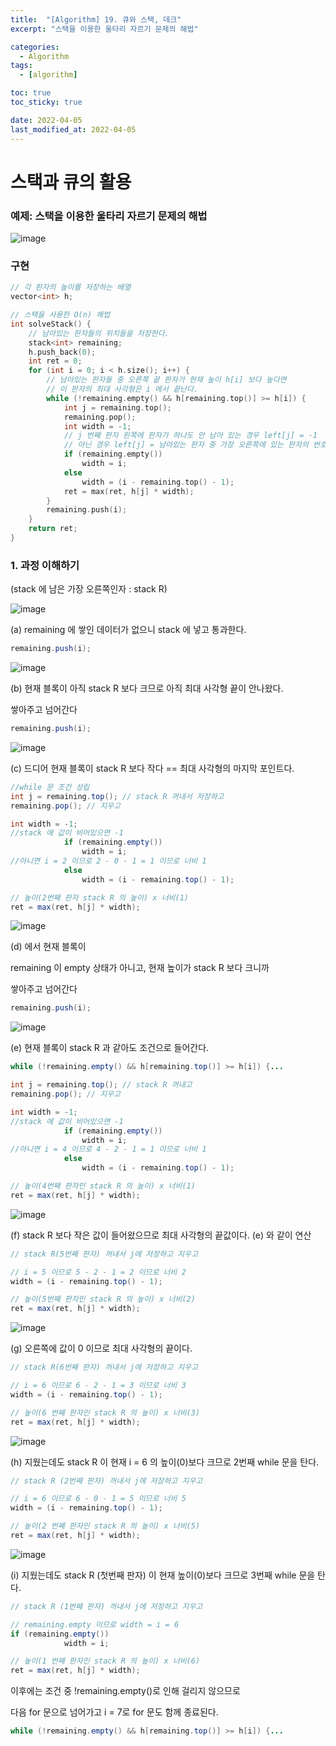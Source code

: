 ```yaml
---
title:  "[Algorithm] 19. 큐와 스택, 데크"
excerpt: "스택을 이용한 울타리 자르기 문제의 해법"

categories:
  - Algorithm
tags:
  - [algorithm]

toc: true
toc_sticky: true

date: 2022-04-05
last_modified_at: 2022-04-05
---
```

# 스택과 큐의 활용

### 예제: 스택을 이용한 울타리 자르기 문제의 해법

![image](https://user-images.githubusercontent.com/53162296/161770544-deb2abe2-96d9-44c0-bd81-b572bdbc3763.png)

### 구현

```cpp
// 각 판자의 높이를 저장하는 배열
vector<int> h;

// 스택을 사용한 O(n) 해법
int solveStack() {
	// 남아있는 판자들의 위치들을 저장한다.
	stack<int> remaining;
	h.push_back(0);
	int ret = 0;
	for (int i = 0; i < h.size(); i++) {
		// 남아있는 판자들 중 오른쪽 끝 판자가 현재 높이 h[i] 보다 높다면
		// 이 판자의 최대 사각형은 i 에서 끝난다.
		while (!remaining.empty() && h[remaining.top()] >= h[i]) {
			int j = remaining.top();
			remaining.pop();
			int width = -1;
			// j 번째 판자 왼쪽에 판자가 하나도 안 남아 있는 경우 left[j] = -1
			// 아닌 경우 left[j] = 남아있는 판자 중 가장 오른쪽에 있는 판자의 번호가 된다.
			if (remaining.empty())
				width = i;
			else
				width = (i - remaining.top() - 1);
			ret = max(ret, h[j] * width);
		}
		remaining.push(i);
	}
	return ret;
}
```

### 1. 과정 이해하기

(stack 에 남은 가장 오른쪽인자 : stack R)

![image](https://user-images.githubusercontent.com/53162296/161770611-2e973d7b-11a5-4de9-a807-7724f00eb38f.png)

(a) remaining 에 쌓인 데이터가 없으니 stack 에 넣고 통과한다.

```java
remaining.push(i);
```

![image](https://user-images.githubusercontent.com/53162296/161770702-24b9d03b-fb16-4342-aac6-9c374f055b5b.png)

(b) 현재 블록이 아직 stack R 보다 크므로 아직 최대 사각형 끝이 안나왔다.

쌓아주고 넘어간다

```java
remaining.push(i);
```

![image](https://user-images.githubusercontent.com/53162296/161770744-968f2146-a33c-4fe7-af2a-b4011be6ce90.png)

(c) 드디어 현재 블록이 stack R 보다 작다 == 최대 사각형의 마지막 포인트다.

```java
//while 문 조건 성립
int j = remaining.top(); // stack R 꺼내서 저장하고
remaining.pop(); // 지우고

int width = -1;
//stack 에 값이 비어있으면 -1 
			if (remaining.empty())
				width = i;
//아니면 i = 2 이므로 2 - 0 - 1 = 1 이므로 너비 1
			else
				width = (i - remaining.top() - 1);

// 높이(2번째 판자 stack R 의 높이) x 너비(1)
ret = max(ret, h[j] * width);
```

![image](https://user-images.githubusercontent.com/53162296/161770812-a9156bb1-4273-431a-97e3-6f29e9362c21.png)

(d) 에서 현재 블록이

remaining 이 empty 상태가 아니고, 현재 높이가 stack R 보다 크니까

쌓아주고 넘어간다

```java
remaining.push(i);
```

![image](https://user-images.githubusercontent.com/53162296/161770842-43ac246e-9e56-4754-ab85-d6f315871fc9.png)

(e) 현재 블록이 stack R 과 같아도 조건으로 들어간다.

```java
while (!remaining.empty() && h[remaining.top()] >= h[i]) {...
```

```java
int j = remaining.top(); // stack R 꺼내고
remaining.pop(); // 지우고

int width = -1;
//stack 에 값이 비어있으면 -1 
			if (remaining.empty())
				width = i;
//아니면 i = 4 이므로 4 - 2 - 1 = 1 이므로 너비 1
			else
				width = (i - remaining.top() - 1);

// 높이(4번째 판자인 stack R 의 높이) x 너비(1)
ret = max(ret, h[j] * width);
```

![image](https://user-images.githubusercontent.com/53162296/161770947-ff543482-616b-4a3a-8779-ee5d3398fbf6.png)

(f) stack R 보다 작은 값이 들어왔으므로 최대 사각형의 끝값이다. (e) 와 같이 연산

```java
// stack R(5번째 판자) 꺼내서 j에 저장하고 지우고

// i = 5 이므로 5 - 2 - 1 = 2 이므로 너비 2
width = (i - remaining.top() - 1);

// 높이(5번째 판자인 stack R 의 높이) x 너비(2)
ret = max(ret, h[j] * width);
```

![image](https://user-images.githubusercontent.com/53162296/161770998-d727185c-56a2-4e39-a8ee-7e20d5100a12.png)

(g) 오른쪽에 값이 0 이므로 최대 사각형의 끝이다.

```java
// stack R(6번째 판자) 꺼내서 j에 저장하고 지우고

// i = 6 이므로 6 - 2 - 1 = 3 이므로 너비 3
width = (i - remaining.top() - 1);

// 높이(6 번째 판자인 stack R 의 높이) x 너비(3)
ret = max(ret, h[j] * width);
```

![image](https://user-images.githubusercontent.com/53162296/161771029-1123eb11-d990-4325-8c0c-c7d3e1f2232c.png)

(h) 지웠는데도 stack R 이 현재 i = 6 의 높이(0)보다 크므로 2번째 while 문을 탄다.

```java
// stack R (2번째 판자) 꺼내서 j에 저장하고 지우고

// i = 6 이므로 6 - 0 - 1 = 5 이므로 너비 5
width = (i - remaining.top() - 1);

// 높이(2 번째 판자인 stack R 의 높이) x 너비(5)
ret = max(ret, h[j] * width);
```

![image](https://user-images.githubusercontent.com/53162296/161771075-1913f5d5-adf3-4aaa-b443-87b61d9b92ae.png)

(i) 지웠는데도 stack R (첫번째 판자) 이 현재 높이(0)보다 크므로 3번째 while 문을 탄다.

```java
// stack R (1번째 판자) 꺼내서 j에 저장하고 지우고

// remaining.empty 이므로 width = i = 6 
if (remaining.empty())
			width = i;

// 높이(1 번째 판자인 stack R 의 높이) x 너비(6)
ret = max(ret, h[j] * width);
```

이후에는 조건 중 !remaining.empty()로 인해 걸리지 않으므로 

다음 for 문으로 넘어가고 i = 7로 for 문도 함께 종료된다.

```java
while (!remaining.empty() && h[remaining.top()] >= h[i]) {...
```

##




